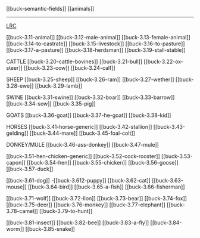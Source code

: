 [[buck-semantic-fields]]
[[animals]]

---

[LRC](https://lrc.la.utexas.edu/lex/semantic/category/AN)

[[buck-3.11-animal]]
[[buck-3.12-male-animal]]
[[buck-3.13-female-animal]]
[[buck-3.14-to-castrate]]
[[buck-3.15-livestock]]
[[buck-3.16-to-pasture]]
[[buck-3.17-a-pasture]]
[[buck-3.18-herdsman]]
[[buck-3.19-stall-stable]]

CATTLE
[[buck-3.20-cattle-bovines]]
[[buck-3.21-bull]]
[[buck-3.22-ox-steer]]
[[buck-3.23-cow]]
[[buck-3.24-calf]]

SHEEP
[[buck-3.25-sheep]]
[[buck-3.26-ram]]
[[buck-3.27-wether]]
[[buck-3.28-ewe]]
[[buck-3.29-lamb]]

SWINE
[[buck-3.31-swine]]
[[buck-3.32-boar]]
[[buck-3.33-barrow]]
[[buck-3.34-sow]]
[[buck-3.35-pig]]

GOATS
[[buck-3.36-goat]]
[[buck-3.37-he-goat]]
[[buck-3.38-kid]]

HORSES
[[buck-3.41-horse-generic]]
[[buck-3.42-stallion]]
[[buck-3.43-gelding]]
[[buck-3.44-mare]]
[[buck-3.45-foal-colt]]

DONKEY/MULE
[[buck-3.46-ass-donkey]]
[[buck-3.47-mule]]

[[buck-3.51-hen-chicken-generic]]
[[buck-3.52-cock-rooster]]
[[buck-3.53-capon]]
[[buck-3.54-hen]]
[[buck-3.55-chicken]]
[[buck-3.56-goose]]
[[buck-3.57-duck]]

[[buck-3.61-dog]]
-[[buck-3.612-puppy]]
[[buck-3.62-cat]]
[[buck-3.63-mouse]]
[[buck-3.64-bird]]
[[buck-3.65-a-fish]]
[[buck-3.66-fisherman]]

[[buck-3.71-wolf]]
[[buck-3.72-lion]]
[[buck-3.73-bear]]
[[buck-3.74-fox]]
[[buck-3.75-deer]]
[[buck-3.76-monkey]]
[[buck-3.77-elephant]]
[[buck-3.78-camel]]
[[buck-3.79-to-hunt]]

[[buck-3.81-insect]]
[[buck-3.82-bee]]
[[buck-3.83-a-fly]]
[[buck-3.84-worm]]
[[buck-3.85-snake]]